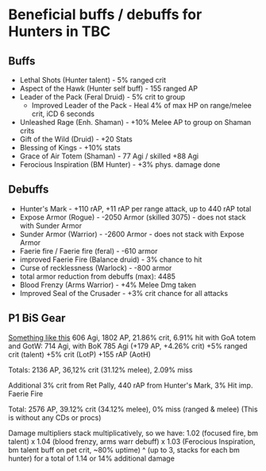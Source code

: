 # Beneficial buffs / debuffs for Hunters in TBC


## Buffs
- Lethal Shots (Hunter talent) - 5% ranged crit
- Aspect of the Hawk (Hunter self buff) - 155 ranged AP
- Leader of the Pack (Feral Druid) - 5% crit to group
  - Improved Leader of the Pack - Heal 4% of max HP on range/melee crit, iCD 6 seconds
- Unleashed Rage (Enh. Shaman) - +10% Melee AP to group on Shaman crits
- Gift of the Wild (Druid) - +20 Stats
- Blessing of Kings - +10% stats
- Grace of Air Totem (Shaman) - 77 Agi / skilled +88 Agi
- Ferocious Inspiration (BM Hunter) - +3% phys. damage done


## Debuffs
- Hunter's Mark - +110 rAP, +11 rAP per range attack, up to 440 rAP total
- Expose Armor (Rogue) - -2050 Armor (skilled 3075) - does not stack with Sunder Armor
- Sunder Armor (Warrior) - -2600 Armor - does not stack with Expose Armor
- Faerie fire / Faerie fire (feral) - -610 armor
- improved Faerie Fire (Balance druid) - 3% chance to hit
- Curse of recklessness (Warlock) - -800 armor
- total armor reduction from debuffs (max): 4485
- Blood Frenzy (Arms Warrior) - +4% Melee Dmg taken
- Improved Seal of the Crusader - +3% crit chance for all attacks

## P1 BiS Gear

[Something like this](https://seventyupgrades.com/set/hPLSKuEw4fwBRXPLdKgHdh)
606 Agi, 1802 AP, 21.86% crit, 6.91% hit
with GoA totem and GotW: 714 Agi, with BoK 785 Agi (+179 AP, +4.26% crit)
+5% ranged crit (talent)
+5% crit (LotP)
+155 rAP (AotH)

Totals: 2136 AP, 36,12% crit (31.12% melee), 2.09% miss

Additional 3% crit from Ret Pally, 440 rAP from Hunter's Mark, 3% Hit imp. Faerie Fire

Total: 2576 AP, 39.12% crit (34.12% melee), 0% miss (ranged & melee)
(This is without any CDs or procs)

Damage multipliers stack multiplicatively, so we have:
1.02 (focused fire, bm talent) x 1.04 (blood frenzy, arms warr debuff) x 1.03 (Ferocious Inspiration, bm talent buff on pet crit, ~80% uptime) ^ (up to 3, stacks for each bm hunter)
for a total of 1.14 or 14% additional damage
